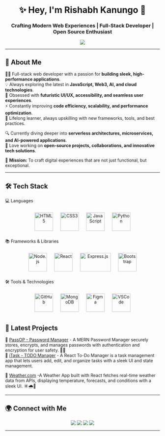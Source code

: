 <h1 align="center">✨ Hey, I'm Rishabh Kanungo 🚀</h1>
<h3 align="center">Crafting Modern Web Experiences | Full-Stack Developer | Open Source Enthusiast</h3>

<p align="center">
  <img src="https://readme-typing-svg.herokuapp.com?font=Inter&size=22&pause=1000&color=00F7D1&center=true&vCenter=true&width=500&lines=Full-Stack+Web+Developer;Mern-Stack+Web+Developer;Frontend+Web+Developer;Building+Scalable+Web+Apps;Exploring+New+Technologies" />
</p>

---

## 🚀 About Me  

👨‍💻 Full-stack web developer with a passion for **building sleek, high-performance applications**.  
💡 Always exploring the latest in **JavaScript, Web3, AI, and cloud technologies**.  
🎨 Obsessed with **futuristic UI/UX, accessibility, and seamless user experiences**.  
⚡ Constantly improving **code efficiency, scalability, and performance optimization**.  
📖 Lifelong learner, always upskilling with new frameworks, tools, and best practices.  

🔍 Currently diving deeper into **serverless architectures, microservices, and AI-powered applications**.  
🚀 Love working on **open-source projects, collaborations, and innovative tech solutions**.  

🎯 **Mission:** To craft digital experiences that are not just functional, but exceptional.  
  

---

## 🛠 Tech Stack  

💻 Languages
<p align="center"> <img src="https://cdn.jsdelivr.net/gh/devicons/devicon@latest/icons/html5/html5-original.svg" alt="HTML5" width="60" height="60" style="margin: 10px;"/> <img src="https://cdn.jsdelivr.net/gh/devicons/devicon@latest/icons/css3/css3-original.svg" alt="CSS3" width="60" height="60" style="margin: 10px;"/> <img src="https://cdn.jsdelivr.net/gh/devicons/devicon@latest/icons/javascript/javascript-original.svg" alt="JavaScript" width="60" height="60" style="margin: 10px;"/> <img src="https://cdn.jsdelivr.net/gh/devicons/devicon@latest/icons/python/python-original.svg" alt="Python" width="60" height="60" style="margin: 10px;"/> </p>
📚 Frameworks & Libraries
<p align="center"> <img src="https://cdn.jsdelivr.net/gh/devicons/devicon@latest/icons/nodejs/nodejs-original.svg" alt="Node.js" width="60" height="60" style="margin: 10px;"/> <img src="https://cdn.jsdelivr.net/gh/devicons/devicon@latest/icons/react/react-original.svg" alt="React" width="60" height="60" style="margin: 10px;"/> <img src="https://upload.wikimedia.org/wikipedia/commons/6/64/Expressjs.png" alt="Express.js" width="100" height="60" style="margin: 10px;"/> <img src="https://cdn.jsdelivr.net/gh/devicons/devicon@latest/icons/bootstrap/bootstrap-original.svg" alt="Bootstrap" width="60" height="60" style="margin: 10px;"/> </p>
🛠 Tools & Technologies
<p align="center"> <img src="https://cdn.jsdelivr.net/gh/devicons/devicon@latest/icons/github/github-original.svg" alt="GitHub" width="60" height="60" style="margin: 10px;"/> <img src="https://cdn.jsdelivr.net/gh/devicons/devicon@latest/icons/mongodb/mongodb-original.svg" alt="MongoDB" width="60" height="60" style="margin: 10px;"/> <img src="https://cdn.jsdelivr.net/gh/devicons/devicon@latest/icons/figma/figma-original.svg" alt="Figma" width="60" height="60" style="margin: 10px;"/> <img src="https://cdn.jsdelivr.net/gh/devicons/devicon@latest/icons/vscode/vscode-original.svg" alt="VSCode" width="60" height="60" style="margin: 10px;"/> </p>



## 🚀 Latest Projects  
🔹 [PassOP - Password Manager](https://github.com/Rish03abh/PassOP-mongodb) - A MERN Password Manager securely stores, encrypts, and manages passwords with authentication and encryption for user safety. 🔐🚀  
🔹 [iTask - TODO Manager](https://github.com/Rish03abh/iTask---Manager-React.js-) - A React To-Do Manager is a task management app that lets users add, edit, and organize tasks with a sleek UI and state management. 

🔹 [Weather.com](https://github.com/Rish03abh/weather.com) -A Weather App built with React fetches real-time weather data from APIs, displaying temperature, forecasts, and conditions with a sleek UI. ☀️🌧️🚀


---

## 🌍 Connect with Me  
<p align="center">
  <a href="https://www.linkedin.com/in/rishabh-kanungo-ab5864257/" target="_blank"><img src="https://img.shields.io/badge/LinkedIn-0A66C2?style=for-the-badge&logo=linkedin&logoColor=white"></a>
  <a href="https://rishabhkanungo03.netlify.app/" target="_blank"><img src="https://img.shields.io/badge/Portfolio-181717?style=for-the-badge&logo=google-chrome&logoColor=white"></a>
 <a href="https://www.instagram.com/_rishabh_kanungo/?hl=en" target="_blank"><img src="https://img.shields.io/badge/Instagram-E4405F?style=for-the-badge&logo=instagram&logoColor=white"></a>
  <a href="mailto:your-email@example.com"><img src="https://img.shields.io/badge/Email-EA4335?style=for-the-badge&logo=gmail&logoColor=white"></a>
</p>

---


